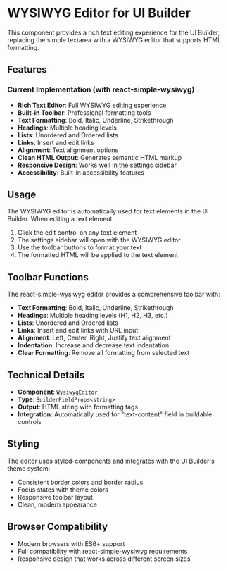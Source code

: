 # WYSIWYG Editor for UI Builder

This component provides a rich text editing experience for the UI Builder, replacing the simple textarea with a WYSIWYG editor that supports HTML formatting.

## Features

### Current Implementation (with react-simple-wysiwyg)
- **Rich Text Editor**: Full WYSIWYG editing experience
- **Built-in Toolbar**: Professional formatting tools
- **Text Formatting**: Bold, Italic, Underline, Strikethrough
- **Headings**: Multiple heading levels
- **Lists**: Unordered and Ordered lists
- **Links**: Insert and edit links
- **Alignment**: Text alignment options
- **Clean HTML Output**: Generates semantic HTML markup
- **Responsive Design**: Works well in the settings sidebar
- **Accessibility**: Built-in accessibility features

## Usage

The WYSIWYG editor is automatically used for text elements in the UI Builder. When editing a text element:

1. Click the edit control on any text element
2. The settings sidebar will open with the WYSIWYG editor
3. Use the toolbar buttons to format your text
4. The formatted HTML will be applied to the text element

## Toolbar Functions

The react-simple-wysiwyg editor provides a comprehensive toolbar with:

- **Text Formatting**: Bold, Italic, Underline, Strikethrough
- **Headings**: Multiple heading levels (H1, H2, H3, etc.)
- **Lists**: Unordered and Ordered lists
- **Links**: Insert and edit links with URL input
- **Alignment**: Left, Center, Right, Justify text alignment
- **Indentation**: Increase and decrease text indentation
- **Clear Formatting**: Remove all formatting from selected text

## Technical Details

- **Component**: `WysiwygEditor`
- **Type**: `BuilderFieldProps<string>`
- **Output**: HTML string with formatting tags
- **Integration**: Automatically used for "text-content" field in buildable controls

## Styling

The editor uses styled-components and integrates with the UI Builder's theme system:
- Consistent border colors and border radius
- Focus states with theme colors
- Responsive toolbar layout
- Clean, modern appearance

## Browser Compatibility

- Modern browsers with ES6+ support
- Full compatibility with react-simple-wysiwyg requirements
- Responsive design that works across different screen sizes
